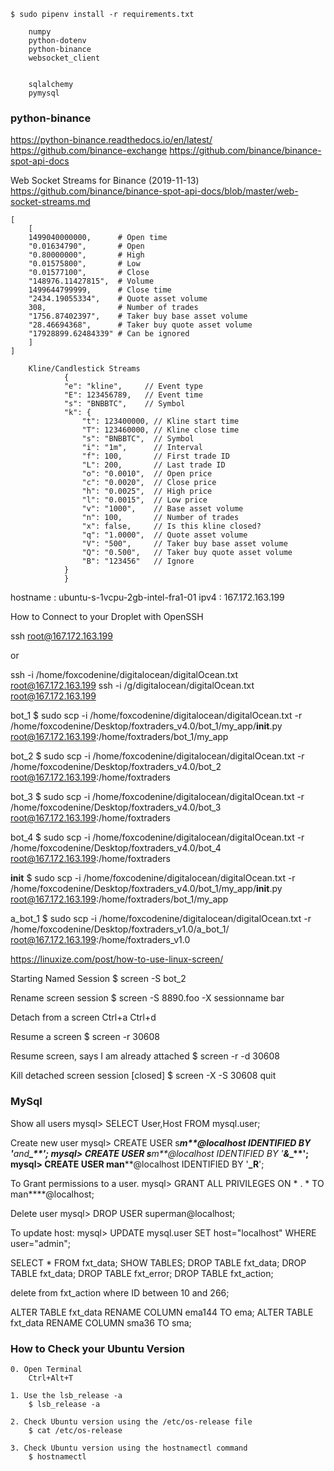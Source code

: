 
<!-- --------------------------------------------------------------- -->
    $ sudo pipenv install -r requirements.txt

        numpy
        python-dotenv
        python-binance
        websocket_client


        sqlalchemy
        pymysql

<!-- --------------------------------------------------------------- -->

### python-binance
https://python-binance.readthedocs.io/en/latest/
https://github.com/binance-exchange
https://github.com/binance/binance-spot-api-docs

Web Socket Streams for Binance (2019-11-13)
https://github.com/binance/binance-spot-api-docs/blob/master/web-socket-streams.md

	[
	    [
		1499040000000,      # Open time
		"0.01634790",       # Open
		"0.80000000",       # High
		"0.01575800",       # Low
		"0.01577100",       # Close
		"148976.11427815",  # Volume
		1499644799999,      # Close time
		"2434.19055334",    # Quote asset volume
		308,                # Number of trades
		"1756.87402397",    # Taker buy base asset volume
		"28.46694368",      # Taker buy quote asset volume
		"17928899.62484339" # Can be ignored
	    ]
	]

        Kline/Candlestick Streams
                {
                "e": "kline",     // Event type
                "E": 123456789,   // Event time
                "s": "BNBBTC",    // Symbol
                "k": {
                    "t": 123400000, // Kline start time
                    "T": 123460000, // Kline close time
                    "s": "BNBBTC",  // Symbol
                    "i": "1m",      // Interval
                    "f": 100,       // First trade ID
                    "L": 200,       // Last trade ID
                    "o": "0.0010",  // Open price
                    "c": "0.0020",  // Close price
                    "h": "0.0025",  // High price
                    "l": "0.0015",  // Low price
                    "v": "1000",    // Base asset volume
                    "n": 100,       // Number of trades
                    "x": false,     // Is this kline closed?
                    "q": "1.0000",  // Quote asset volume
                    "V": "500",     // Taker buy base asset volume
                    "Q": "0.500",   // Taker buy quote asset volume
                    "B": "123456"   // Ignore
                }
                }


<!-- --------------------------------------------------------------- -->
hostname : ubuntu-s-1vcpu-2gb-intel-fra1-01
ipv4 : 167.172.163.199

<!-- --------------------------------------------------------------- -->
How to Connect to your Droplet with OpenSSH

ssh root@167.172.163.199 

or 

ssh -i /home/foxcodenine/digitalocean/digitalOcean.txt root@167.172.163.199
ssh -i /g/digitalocean/digitalOcean.txt root@167.172.163.199

<!-- --------------------------------------------------------------- -->
bot_1
$ sudo scp -i /home/foxcodenine/digitalocean/digitalOcean.txt -r /home/foxcodenine/Desktop/foxtraders_v4.0/bot_1/my_app/__init__.py root@167.172.163.199:/home/foxtraders/bot_1/my_app

bot_2
$ sudo scp -i /home/foxcodenine/digitalocean/digitalOcean.txt -r /home/foxcodenine/Desktop/foxtraders_v4.0/bot_2 root@167.172.163.199:/home/foxtraders

bot_3
$ sudo scp -i /home/foxcodenine/digitalocean/digitalOcean.txt -r /home/foxcodenine/Desktop/foxtraders_v4.0/bot_3 root@167.172.163.199:/home/foxtraders

bot_4
$ sudo scp -i /home/foxcodenine/digitalocean/digitalOcean.txt -r /home/foxcodenine/Desktop/foxtraders_v4.0/bot_4 root@167.172.163.199:/home/foxtraders

__init__
$ sudo scp -i /home/foxcodenine/digitalocean/digitalOcean.txt -r /home/foxcodenine/Desktop/foxtraders_v4.0/bot_1/my_app/__init__.py root@167.172.163.199:/home/foxtraders/bot_1/my_app

a_bot_1
$ sudo scp -i /home/foxcodenine/digitalocean/digitalOcean.txt -r /home/foxcodenine/Desktop/foxtraders_v1.0/a_bot_1/ root@167.172.163.199:/home/foxtraders_v1.0

https://linuxize.com/post/how-to-use-linux-screen/

Starting Named Session
$ screen -S bot_2

Rename screen session
$ screen -S 8890.foo -X sessionname bar

Detach from a screen
Ctrl+a Ctrl+d

Resume a screen
$ screen -r 30608

Resume screen, says I am already attached
$ screen -r -d 30608

Kill detached screen session [closed]
$ screen -X -S 30608 quit


<!-- --------------------------------------------------------------- -->

### MySql

Show all users
mysql> SELECT User,Host FROM mysql.user;

Create new user
mysql> CREATE USER s****m**@localhost IDENTIFIED BY '***_and_****_**';
mysql> CREATE USER s****m**@localhost IDENTIFIED BY '***_&_****_**';
mysql> CREATE USER man****@localhost IDENTIFIED BY '**_R**';

To Grant permissions to a user.
mysql> GRANT ALL PRIVILEGES ON * . * TO man****@localhost;

<!-- -------------- -->
Delete user
mysql> DROP USER superman@localhost;

To update host:
mysql> UPDATE mysql.user SET host="localhost" WHERE user="admin";

<!-- --------------------------------------------------------------- -->

SELECT * FROM fxt_data;
SHOW TABLES;
DROP TABLE fxt_data;
DROP TABLE fxt_data; DROP TABLE fxt_error; DROP TABLE fxt_action;

delete from fxt_action where ID between 10 and 266;


ALTER TABLE fxt_data 
RENAME COLUMN ema144 TO ema;
ALTER TABLE fxt_data 
RENAME COLUMN sma36 TO sma;


<!-- --------------------------------------------------------------- -->

### How to Check your Ubuntu Version

    0. Open Terminal
        Ctrl+Alt+T

    1. Use the lsb_release -a
        $ lsb_release -a

    2. Check Ubuntu version using the /etc/os-release file
        $ cat /etc/os-release

    3. Check Ubuntu version using the hostnamectl command 
        $ hostnamectl

<!-- --------------------------------------------------------------- -->
